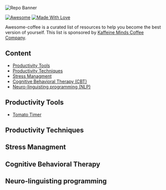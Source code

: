 ![Repo Banner](https://raw.githubusercontent.com/psanders/awesome-coffee/master/repo_banner.jpg)

[![Awesome](https://cdn.rawgit.com/sindresorhus/awesome/d7305f38d29fed78fa85652e3a63e154dd8e8829/media/badge.svg)](https://github.com/sindresorhus/awesome) [![Made With Love](https://img.shields.io/badge/Made%20With-Love-orange.svg)](https://github.com/chetanraj/awesome-github-badges)

Awesome-coffee is a curated list of resources to help you become the best version of yourself. This list is sponsored by [Kaffeine Minds Coffee Company](https://kaffeineminds.com).

## Content

- [Productivity Tools](#productivity-tools)
- [Productivity Techniques](#productivity-techniques)
- [Stress Managment](#stress-managment)
- [Cognitive Behavioral Therapy (CBT)](#cognitive-behavioral-therapy)
- [Neuro-linguisting programming (NLP)](#neuro-linguisting-programming)

## Productivity Tools

- [Tomato Timer](https://tomato-timer.com/)

## Productivity Techniques 
## Stress Managment
## Cognitive Behavioral Therapy
## Neuro-linguisting programming
